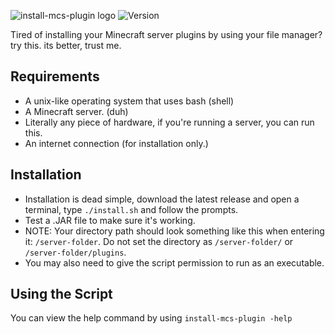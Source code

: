 ![install-mcs-plugin logo](img/imp.png)
![Version](https://img.shields.io/badge/version-1.5-blue?style=for-the-badge)

Tired of installing your Minecraft server plugins by using your file manager? try this. its better, trust me.

## Requirements

  - A unix-like operating system that uses bash (shell) 
  - A Minecraft server. (duh) 
  - Literally any piece of hardware, if you're running a server, you can run this. 
  - An internet connection (for installation only.)
## Installation 
- Installation is dead simple, download the latest release and open a terminal, type `./install.sh` and follow the prompts.
- Test a .JAR file to make sure it's working.
- NOTE: Your directory path should look something like this when entering it: `/server-folder`. Do not set the directory as `/server-folder/` or `/server-folder/plugins`.
- You may also need to give the script permission to run as an executable.
## Using the Script 
You can view the help command by using 
`
install-mcs-plugin -help
`
